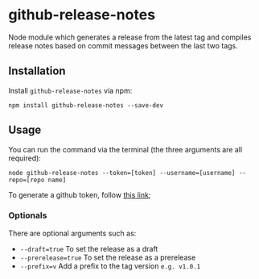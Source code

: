 # github-release-notes
Node module which generates a release from the latest tag and compiles release notes based on commit messages between the last two tags.

## Installation

Install `github-release-notes` via npm:

```
npm install github-release-notes --save-dev
```

## Usage

You can run the command via the terminal (the three arguments are all required):

```
node github-release-notes --token=[token] --username=[username] --repo=[repo name]
```

To generate a github token, follow [this link](https://help.github.com/articles/creating-an-access-token-for-command-line-use/);

### Optionals

There are optional arguments such as:

- `--draft=true` To set the release as a draft
- `--prerelease=true` To set the release as a prerelease
- `--prefix=v` Add a prefix to the tag version `e.g. v1.0.1`
